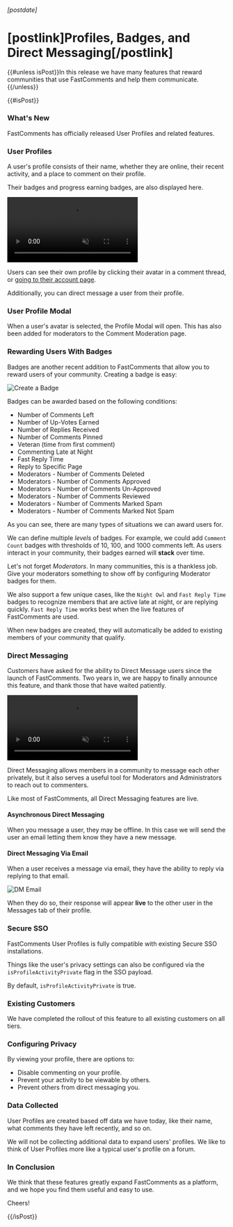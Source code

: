 ###### [postdate]

# [postlink]Profiles, Badges, and Direct Messaging[/postlink]

{{#unless isPost}}In this release we have many features that reward communities that use FastComments and help them communicate.{{/unless}}

{{#isPost}}

### What's New
FastComments has officially released User Profiles and related features.

### User Profiles

A user's profile consists of their name, whether they are online, their recent activity, and a place to comment on their profile.

Their badges and progress earning badges, are also displayed here.

<div class="text-center">
    <video src="/images/profile.webm" autoplay loop muted alt="FastComments User Profile" title="FastComments User Profile"></video>
</div>

Users can see their own profile by clicking their avatar in a comment thread, or [going to their account page](https://fastcomments.com/auth/my-account).

Additionally, you can direct message a user from their profile.

### User Profile Modal
When a user's avatar is selected, the Profile Modal will open. This has also been added for moderators to the Comment Moderation page.

### Rewarding Users With Badges

Badges are another recent addition to FastComments that allow you to reward users of your community. Creating a badge is easy:

<div class="text-center">
    <img src="/images/create-badge.png" alt="Create a Badge" title="Create a Badge" />
</div>

Badges can be awarded based on the following conditions:

- Number of Comments Left
- Number of Up-Votes Earned
- Number of Replies Received
- Number of Comments Pinned
- Veteran (time from first comment)
- Commenting Late at Night
- Fast Reply Time
- Reply to Specific Page
- Moderators - Number of Comments Deleted
- Moderators - Number of Comments Approved
- Moderators - Number of Comments Un-Approved
- Moderators - Number of Comments Reviewed
- Moderators - Number of Comments Marked Spam
- Moderators - Number of Comments Marked Not Spam

As you can see, there are many types of situations we can award users for.

We can define multiple *levels* of badges. For example, we could add `Comment Count` badges with thresholds of 10, 100, and 1000 comments left. As users
interact in your community, their badges earned will **stack** over time.

Let's not forget *Moderators*. In many communities, this is a thankless job. Give your moderators something to show off by configuring Moderator badges for them.

We also support a few unique cases, like the `Night Owl` and `Fast Reply Time` badges to recognize members that are active late at night, or are replying
quickly. `Fast Reply Time` works best when the live features of FastComments are used.

When new badges are created, they will automatically be added to existing members of your community that qualify.

### Direct Messaging

Customers have asked for the ability to Direct Message users since the launch of FastComments. Two years in, we are happy to finally announce this feature, and thank
those that have waited patiently.

<div class="text-center">
    <video src="/images/dm-example.webm" autoplay loop muted alt="FastComments Direct Messaging" title="FastComments Direct Messaging"></video>
</div>

Direct Messaging allows members in a community to message each other privately, but it also serves a useful tool for Moderators and Administrators to reach out to commenters.

Like most of FastComments, all Direct Messaging features are live.

#### Asynchronous Direct Messaging

When you message a user, they may be offline. In this case we will send the user an email letting them know they have a new message.

#### Direct Messaging Via Email

When a user receives a message via email, they have the ability to reply via replying to that email.

<div class="text-center">
    <img src="/images/email-dm.png" alt="DM Email" title="DM Email" />
</div>

When they do so, their response will appear **live** to the other user in the Messages tab of their profile.

### Secure SSO

FastComments User Profiles is fully compatible with existing Secure SSO installations.

Things like the user's privacy settings can also be configured via the `isProfileActivityPrivate` flag in the SSO payload.

By default, `isProfileActivityPrivate` is true.

### Existing Customers

We have completed the rollout of this feature to all existing customers on all tiers.

### Configuring Privacy

By viewing your profile, there are options to:

- Disable commenting on your profile.
- Prevent your activity to be viewable by others.
- Prevent others from direct messaging you.

### Data Collected

User Profiles are created based off data we have today, like their name, what comments they have left recently, and so on.

We will not be collecting additional data to expand users' profiles. We like to think of User Profiles more like a typical user's profile on a forum.

### In Conclusion

We think that these features greatly expand FastComments as a platform, and we hope you find them useful and easy to use.

Cheers!

{{/isPost}}
